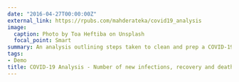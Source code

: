 ```yaml
---
date: "2016-04-27T00:00:00Z"
external_link: https://rpubs.com/mahderateka/covid19_analysis
image:
  caption: Photo by Toa Heftiba on Unsplash
  focal_point: Smart
summary: An analysis outlining steps taken to clean and prep a COVID-19 time series dataset with data points regarding number of affected cases, deaths and recovery by country & region. 
tags:
- Demo
title: COVID-19 Analysis - Number of new infections, recovery and death from January 2020 to May 2021
---
```

